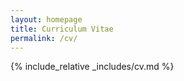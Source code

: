 ```yaml
---
layout: homepage
title: Curriculum Vitae
permalink: /cv/
---
```


{% include_relative _includes/cv.md %}
